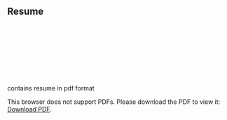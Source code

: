 ## Resume
contains resume in pdf format
<object data="https://github.com/tejasvaidhyadev/CV/edit/master/Resume.md" type="application/pdf" width="700px" height="700px">
    <embed src="https://github.com/tejasvaidhyadev/CV/edit/master/Resume.md">
        <p>This browser does not support PDFs. Please download the PDF to view it: <a href="https://github.com/tejasvaidhyadev/CV/edit/master/Resume.md">Download PDF</a>.</p>
    </embed>
</object>
